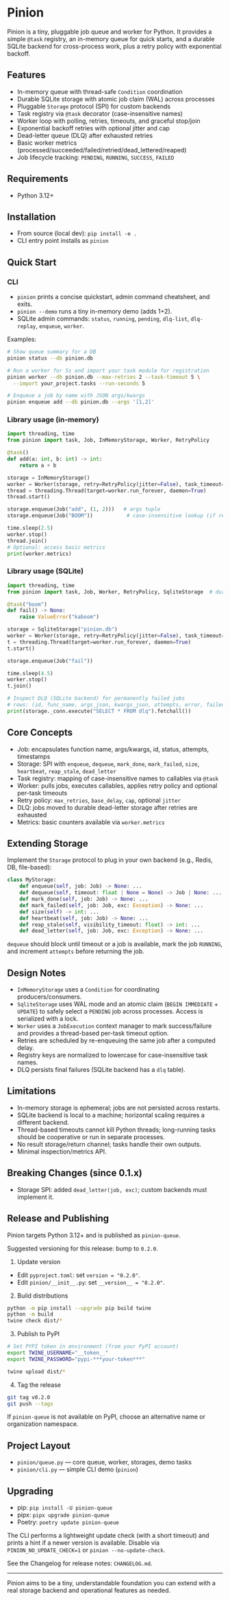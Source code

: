 # Pinion

Pinion is a tiny, pluggable job queue and worker for Python. It provides a simple `@task` registry, an in-memory queue for quick starts, and a durable SQLite backend for cross-process work, plus a retry policy with exponential backoff.

## Features

- In-memory queue with thread-safe `Condition` coordination
- Durable SQLite storage with atomic job claim (WAL) across processes
- Pluggable `Storage` protocol (SPI) for custom backends
- Task registry via `@task` decorator (case-insensitive names)
- Worker loop with polling, retries, timeouts, and graceful stop/join
- Exponential backoff retries with optional jitter and cap
- Dead-letter queue (DLQ) after exhausted retries
- Basic worker metrics (processed/succeeded/failed/retried/dead_lettered/reaped)
- Job lifecycle tracking: `PENDING`, `RUNNING`, `SUCCESS`, `FAILED`

## Requirements

- Python 3.12+

## Installation

- From source (local dev): `pip install -e .`
- CLI entry point installs as `pinion`

## Quick Start

### CLI

- `pinion` prints a concise quickstart, admin command cheatsheet, and exits.
- `pinion --demo` runs a tiny in-memory demo (adds 1+2).
- SQLite admin commands: `status`, `running`, `pending`, `dlq-list`, `dlq-replay`, `enqueue`, `worker`.

Examples:

```bash
# Show queue summary for a DB
pinion status --db pinion.db

# Run a worker for 5s and import your task module for registration
pinion worker --db pinion.db --max-retries 2 --task-timeout 5 \
  --import your_project.tasks --run-seconds 5

# Enqueue a job by name with JSON args/kwargs
pinion enqueue add --db pinion.db --args '[1,2]'
```

### Library usage (in-memory)

```python
import threading, time
from pinion import task, Job, InMemoryStorage, Worker, RetryPolicy

@task()
def add(a: int, b: int) -> int:
    return a + b

storage = InMemoryStorage()
worker = Worker(storage, retry=RetryPolicy(jitter=False), task_timeout=2.0)
thread = threading.Thread(target=worker.run_forever, daemon=True)
thread.start()

storage.enqueue(Job("add", (1, 2)))   # args tuple
storage.enqueue(Job("BOOM"))           # case-insensitive lookup (if registered)

time.sleep(2.5)
worker.stop()
thread.join()
# Optional: access basic metrics
print(worker.metrics)
```

### Library usage (SQLite)

```python
import threading, time
from pinion import task, Job, Worker, RetryPolicy, SqliteStorage  # durable backend

@task("boom")
def fail() -> None:
    raise ValueError("kaboom")

storage = SqliteStorage("pinion.db")
worker = Worker(storage, retry=RetryPolicy(jitter=False), task_timeout=2.0)
t = threading.Thread(target=worker.run_forever, daemon=True)
t.start()

storage.enqueue(Job("fail"))

time.sleep(4.5)
worker.stop()
t.join()

# Inspect DLQ (SQLite backend) for permanently failed jobs
# rows: (id, func_name, args_json, kwargs_json, attempts, error, failed_at)
print(storage._conn.execute("SELECT * FROM dlq").fetchall())
```

## Core Concepts

- Job: encapsulates function name, args/kwargs, id, status, attempts, timestamps
- Storage: SPI with `enqueue`, `dequeue`, `mark_done`, `mark_failed`, `size`, `heartbeat`, `reap_stale`, `dead_letter`
- Task registry: mapping of case-insensitive names to callables via `@task`
- Worker: pulls jobs, executes callables, applies retry policy and optional per-task timeouts
- Retry policy: `max_retries`, `base_delay`, `cap`, optional `jitter`
- DLQ: jobs moved to durable dead-letter storage after retries are exhausted
- Metrics: basic counters available via `worker.metrics`

## Extending Storage

Implement the `Storage` protocol to plug in your own backend (e.g., Redis, DB, file-based):

```python
class MyStorage:
    def enqueue(self, job: Job) -> None: ...
    def dequeue(self, timeout: float | None = None) -> Job | None: ...
    def mark_done(self, job: Job) -> None: ...
    def mark_failed(self, job: Job, exc: Exception) -> None: ...
    def size(self) -> int: ...
    def heartbeat(self, job: Job) -> None: ...
    def reap_stale(self, visibility_timeout: float) -> int: ...
    def dead_letter(self, job: Job, exc: Exception) -> None: ...
```

`dequeue` should block until timeout or a job is available, mark the job `RUNNING`, and increment `attempts` before returning the job.

## Design Notes

- `InMemoryStorage` uses a `Condition` for coordinating producers/consumers.
- `SqliteStorage` uses WAL mode and an atomic claim (`BEGIN IMMEDIATE` + `UPDATE`) to safely select a `PENDING` job across processes. Access is serialized with a lock.
- `Worker` uses a `JobExecution` context manager to mark success/failure and provides a thread-based per-task timeout option.
- Retries are scheduled by re-enqueuing the same job after a computed delay.
- Registry keys are normalized to lowercase for case-insensitive task names.
- DLQ persists final failures (SQLite backend has a `dlq` table).

## Limitations

- In-memory storage is ephemeral; jobs are not persisted across restarts.
- SQLite backend is local to a machine; horizontal scaling requires a different backend.
- Thread-based timeouts cannot kill Python threads; long-running tasks should be cooperative or run in separate processes.
- No result storage/return channel; tasks handle their own outputs.
- Minimal inspection/metrics API.

## Breaking Changes (since 0.1.x)

- Storage SPI: added `dead_letter(job, exc)`; custom backends must implement it.

## Release and Publishing

Pinion targets Python 3.12+ and is published as `pinion-queue`.

Suggested versioning for this release: bump to `0.2.0`.

1) Update version

- Edit `pyproject.toml`: set `version = "0.2.0"`.
- Edit `pinion/__init__.py`: set `__version__ = "0.2.0"`.

2) Build distributions

```bash
python -m pip install --upgrade pip build twine
python -m build
twine check dist/*
```

3) Publish to PyPI

```bash
# Set PYPI token in environment (from your PyPI account)
export TWINE_USERNAME="__token__"
export TWINE_PASSWORD="pypi-***your-token***"

twine upload dist/*
```

4) Tag the release

```bash
git tag v0.2.0
git push --tags
```

If `pinion-queue` is not available on PyPI, choose an alternative name or organization namespace.

## Project Layout

- `pinion/queue.py` — core queue, worker, storages, demo tasks
- `pinion/cli.py` — simple CLI demo (`pinion`)

## Upgrading

- pip: `pip install -U pinion-queue`
- pipx: `pipx upgrade pinion-queue`
- Poetry: `poetry update pinion-queue`

The CLI performs a lightweight update check (with a short timeout) and prints a hint if a newer version is available. Disable via `PINION_NO_UPDATE_CHECK=1` or `pinion --no-update-check`.

See the Changelog for release notes: `CHANGELOG.md`.

---

Pinion aims to be a tiny, understandable foundation you can extend with a real storage backend and operational features as needed.
